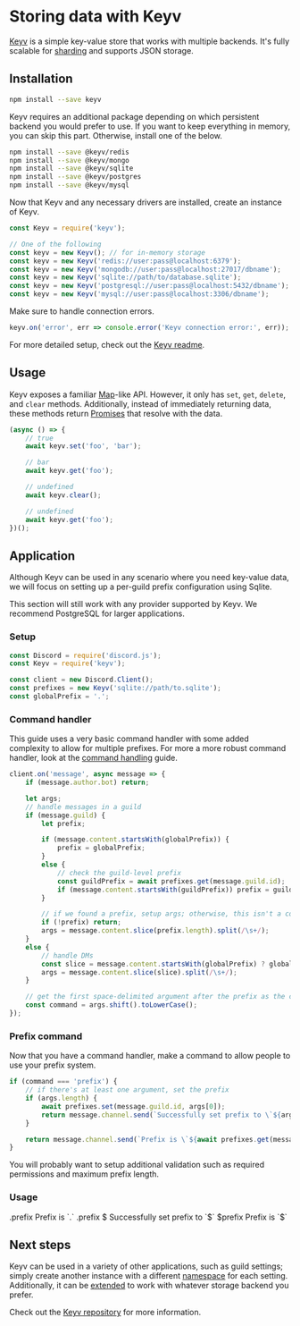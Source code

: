 # Storing data with Keyv

[Keyv](https://github.com/lukechilds/keyv) is a simple key-value store that works with multiple backends. It's fully scalable for [sharding](/sharding) and supports JSON storage.

## Installation

```bash
npm install --save keyv
```

Keyv requires an additional package depending on which persistent backend you would prefer to use. If you want to keep everything in memory, you can skip this part. Otherwise, install one of the below.

```bash
npm install --save @keyv/redis
npm install --save @keyv/mongo
npm install --save @keyv/sqlite
npm install --save @keyv/postgres
npm install --save @keyv/mysql
```

Now that Keyv and any necessary drivers are installed, create an instance of Keyv.

<!-- eslint-skip -->
```js
const Keyv = require('keyv');

// One of the following
const keyv = new Keyv(); // for in-memory storage
const keyv = new Keyv('redis://user:pass@localhost:6379');
const keyv = new Keyv('mongodb://user:pass@localhost:27017/dbname');
const keyv = new Keyv('sqlite://path/to/database.sqlite');
const keyv = new Keyv('postgresql://user:pass@localhost:5432/dbname');
const keyv = new Keyv('mysql://user:pass@localhost:3306/dbname');
```

Make sure to handle connection errors.

```js
keyv.on('error', err => console.error('Keyv connection error:', err));
```

For more detailed setup, check out the [Keyv readme](https://github.com/lukechilds/keyv/blob/master/README.md).

## Usage

Keyv exposes a familiar [Map](https://developer.mozilla.org/en-US/docs/Web/JavaScript/Reference/Global_Objects/Map)-like API. However, it only has `set`, `get`, `delete`, and `clear` methods. Additionally, instead of immediately returning data, these methods return [Promises](/additional-info/async-await) that resolve with the data.

```js
(async () => {
	// true
	await keyv.set('foo', 'bar');

	// bar
	await keyv.get('foo');

	// undefined
	await keyv.clear();

	// undefined
	await keyv.get('foo');
})();
```

## Application

Although Keyv can be used in any scenario where you need key-value data, we will focus on setting up a per-guild prefix configuration using Sqlite.

<tip>This section will still work with any provider supported by Keyv. We recommend PostgreSQL for larger applications.</tip>

### Setup

```js
const Discord = require('discord.js');
const Keyv = require('keyv');

const client = new Discord.Client();
const prefixes = new Keyv('sqlite://path/to.sqlite');
const globalPrefix = '.';
```

### Command handler

This guide uses a very basic command handler with some added complexity to allow for multiple prefixes. For more a more robust command handler, look at the [command handling](/command-handling) guide.

```js
client.on('message', async message => {
	if (message.author.bot) return;

	let args;
	// handle messages in a guild
	if (message.guild) {
		let prefix;

		if (message.content.startsWith(globalPrefix)) {
			prefix = globalPrefix;
		}
		else {
			// check the guild-level prefix
			const guildPrefix = await prefixes.get(message.guild.id);
			if (message.content.startsWith(guildPrefix)) prefix = guildPrefix;
		}

		// if we found a prefix, setup args; otherwise, this isn't a command
		if (!prefix) return;
		args = message.content.slice(prefix.length).split(/\s+/);
	}
	else {
		// handle DMs
		const slice = message.content.startsWith(globalPrefix) ? globalPrefix.length : 0;
		args = message.content.slice(slice).split(/\s+/);
	}

	// get the first space-delimited argument after the prefix as the command
	const command = args.shift().toLowerCase();
});
```

### Prefix command

Now that you have a command handler, make a command to allow people to use your prefix system.

<!-- eslint-skip -->
```js
if (command === 'prefix') {
	// if there's at least one argument, set the prefix
	if (args.length) {
		await prefixes.set(message.guild.id, args[0]);
		return message.channel.send(`Successfully set prefix to \`${args[0]}\``);
	}

	return message.channel.send(`Prefix is \`${await prefixes.get(message.guild.id) || globalPrefix}\``);
}
```

You will probably want to setup additional validation such as required permissions and maximum prefix length.

### Usage

<discord-messages>
	<discord-message author="User" avatar="djs">
		.prefix
	</discord-message>
	<discord-message author="Tutorial Bot" :bot="true">
		Prefix is `.`
	</discord-message>
	<discord-message author="User" avatar="djs">
		.prefix $
	</discord-message>
	<discord-message author="Tutorial Bot" :bot="true">
		Successfully set prefix to `$`
	</discord-message>
	<discord-message author="User" avatar="djs">
		$prefix
	</discord-message>
	<discord-message author="Tutorial Bot" :bot="true">
		Prefix is `$`
	</discord-message>
</discord-messages>

## Next steps

Keyv can be used in a variety of other applications, such as guild settings; simply create another instance with a different [namespace](https://github.com/lukechilds/keyv#namespaces) for each setting. Additionally, it can be [extended](https://github.com/lukechilds/keyv#third-party-storage-adapters) to work with whatever storage backend you prefer.

Check out the [Keyv repository](https://github.com/lukechilds/keyv) for more information.
